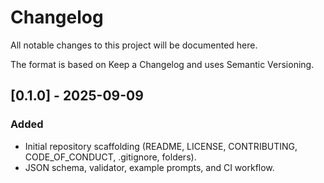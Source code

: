# Changelog
All notable changes to this project will be documented here.

The format is based on Keep a Changelog and uses Semantic Versioning.

## [0.1.0] - 2025-09-09
### Added
- Initial repository scaffolding (README, LICENSE, CONTRIBUTING, CODE_OF_CONDUCT, .gitignore, folders).
- JSON schema, validator, example prompts, and CI workflow.
